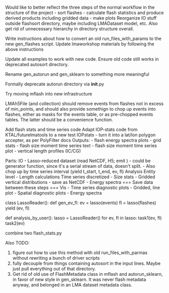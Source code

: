 Would like to better reflect the three steps of the normal workflow
    in the structure of the project
    - sort flashes
    - calculate flash statistics and
      produce derived products including gridded data
    - make plots
Reorganize IO stuff outside flashsort directory, maybe including
    LMADataset model, etc. Also get rid of unnecessary 
    hierarchy in directory structure overall.

Write instructions about how to convert an old run_files_with_params to
    the new gen_flashes script.
Update lmaworkshop materials by following the above instructions 

Update all examples to work with new code. Ensure old code still works in deprecated autosort directory.

Rename gen_autorun and gen_sklearn to something more meaningful

Formally deprecate autorun directory via __init__.py

Try moving mflash into new infrastructure

LMAh5File (and collection) should remove events from flashes not in
    excess of min_points, and should also provide somethign to chop up
    events into flashes, either as masks for the events table, or
    as pre-chopped events tables. The latter should be a convenience function.
    
Add flash stats and time series code 
    Adapt IOP-stats code from KTAL/futurelmatools to a new test
    IOPstats - turn it into a lat/lon polygon accepter, as per PolyFilter docs
    Outputs: 
    - flash energy spectra plots
    - grid stats
    - flash size moment time series text
    - flash size moment time series plot
    - vertical length profiles (IC/CG)
    
Parts:
IO
    - Lasso-reduced dataset (read NetCDF, H5; emit )
        - could be generator function, since it's a serial stream of data, doesn't split.
    - Also chop up by time series interval (yield t_start, t_end, ev, fl)
Analysis
    Entity level
    - Length calculations
    Time series discretized
    - Size stats
    - Gridded vertical distributions
        - save as NetCDF
    - Energy spectra
=== Save data between these steps ===
Vis
    - Time series diagnostic plots
        - Gridded, line plot
    - Spatial diagnostic plots
    - Energy spectra
    
class LassoReader():
    def gen_ev_fl:
        ev = lasso(events)
        fl = lasso(flashes)
        yield (ev, fl)

def analysis_by_user():
    lasso = LassoReader()
    for ev, fl in lasso:
        task1(ev, fl)
        task2(ev)
    


combine two flash_stats.py
    
Also TODO:
1. figure out how to use this method with old run_files_with_parmas 
    without rewriting a bunch of driver scripts
2. fully decouple from things containing autosort in the input lines.
    Maybe just pull everything out of that directory.
3. Get rid of old use of FlashMetadata class in mflash and autorun_sklearn, 
    in favor of new style in gen_sklearn. It was never flash metadata anyway,
    and belonged in an LMA dataset metadata class.
    
    

